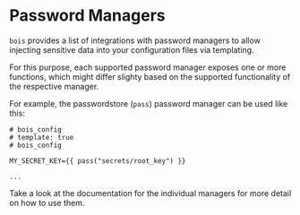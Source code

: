 # Password Managers

`bois` provides a list of integrations with password managers to allow injecting sensitive data into your configuration files via templating.

For this purpose, each supported password manager exposes one or more functions, which might differ slighty based on the supported functionality of the respective manager.

For example, the passwordstore (`pass`) password manager can be used like this:

```config
# bois_config
# template: true
# bois_config

MY_SECRET_KEY={{ pass("secrets/root_key") }}

...

```

Take a look at the documentation for the individual managers for more detail on how to use them.
